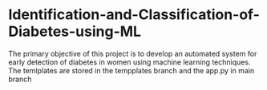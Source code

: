 # Identification-and-Classification-of-Diabetes-using-ML
The primary objective of this project is to develop an automated system for early detection of diabetes in women using machine learning techniques.  The temlplates are stored in the tempplates branch and the app.py in main branch
